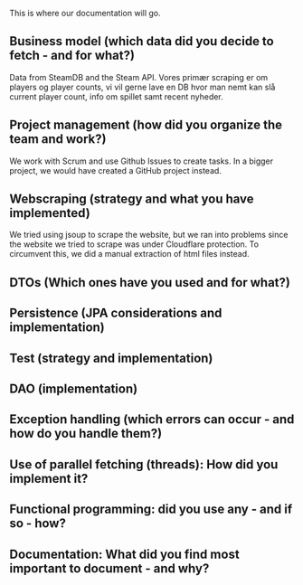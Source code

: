 This is where our documentation will go.

## Business model (which data did you decide to fetch - and for what?)
Data from SteamDB and the Steam API. Vores primær scraping er om players og player counts, vi vil gerne lave en DB hvor man nemt kan slå current player count, info om spillet samt recent nyheder.
    
## Project management (how did you organize the team and work?)
    
We work with Scrum and use Github Issues to create tasks. In a bigger project, we would have created a GitHub project instead.
    
## Webscraping (strategy and what you have implemented)
We tried using jsoup to scrape the website, but we ran into problems since the website we tried to scrape was under Cloudflare protection.
To circumvent this, we did a manual extraction of html files instead.
## DTOs (Which ones have you used and for what?)
## Persistence (JPA considerations and implementation)
## Test (strategy and implementation)
## DAO (implementation)
## Exception handling (which errors can occur - and how do you handle them?)
## Use of parallel fetching (threads): How did you implement it?
## Functional programming: did you use any - and if so - how?
## Documentation: What did you find most important to document - and why?
